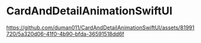 # CardAndDetailAnimationSwiftUI



https://github.com/duman011/CardAndDetailAnimationSwiftUI/assets/81991720/5a320d06-41f0-4b90-bfda-36591518dd6f

